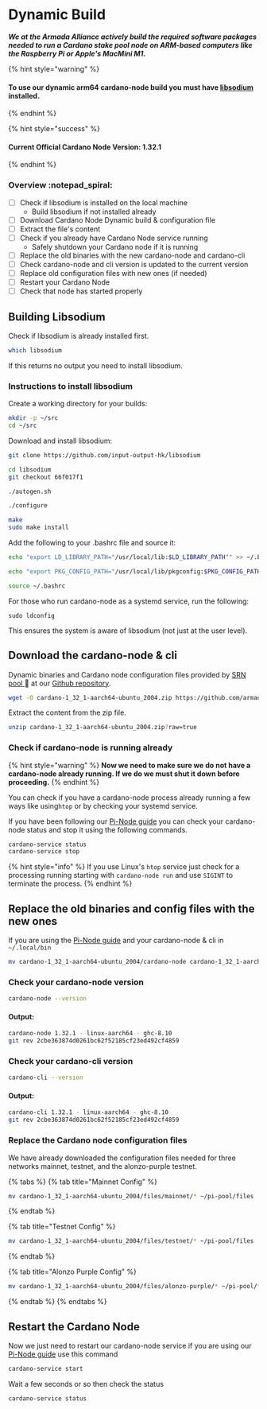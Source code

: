 # Dynamic Build

_**We at the Armada Alliance actively build the required software packages needed to run a Cardano stake pool node on ARM-based computers like the Raspberry Pi or Apple's MacMini M1.**_

{% hint style="warning" %}
#### To use our dynamic arm64 cardano-node build you must have [libsodium](https://github.com/input-output-hk/libsodium) installed.
{% endhint %}

{% hint style="success" %}
#### Current Official Cardano Node Version: 1.32.1
{% endhint %}

### Overview :notepad\_spiral:

* [ ] Check if libsodium is installed on the local machine
  * Build libsodium if not installed already
* [ ] Download Cardano Node Dynamic build & configuration file
* [ ] Extract the file's content
* [ ] Check if you already have Cardano Node service running
  * Safely shutdown your Cardano node if it is running
* [ ] Replace the old binaries with the new cardano-node and cardano-cli
* [ ] Check cardano-node and cli version is updated to the current version
* [ ] Replace old configuration files with new ones (if needed)
* [ ] Restart your Cardano Node
* [ ] Check that node has started properly

## Building Libsodium

Check if libsodium is already installed first.

```bash
which libsodium
```

If this returns no output you need to install libsodium.

### Instructions to install libsodium

Create a working directory for your builds:

```bash
mkdir -p ~/src
cd ~/src
```

Download and install libsodium:

```bash
git clone https://github.com/input-output-hk/libsodium
```

```bash
cd libsodium
git checkout 66f017f1
```

```bash
./autogen.sh
```

```bash
./configure
```

```bash
make
sudo make install
```

Add the following to your .bashrc file and source it:

```bash
echo "export LD_LIBRARY_PATH="/usr/local/lib:$LD_LIBRARY_PATH"" >> ~/.bashrc

echo "export PKG_CONFIG_PATH="/usr/local/lib/pkgconfig:$PKG_CONFIG_PATH"" >> ~/.bashrc

source ~/.bashrc
```

For those who run cardano-node as a systemd service, run the following:

```
sudo ldconfig
```

This ensures the system is aware of libsodium (not just at the user level).

## Download the cardano-node & cli

Dynamic binaries and Cardano node configuration files provided by [SRN pool ](https://armada-alliance.com/stake-pools/cc1b1c03798884c636703443a23b8d9e827d6c0417921600394198a0):pray: at our [Github repository](https://github.com/armada-alliance/cardano-node-binaries).

```bash
wget -O cardano-1_32_1-aarch64-ubuntu_2004.zip https://github.com/armada-alliance/cardano-node-binaries/blob/main/dynamic-binaries/1.32.1/cardano-1_32_1-aarch64-ubuntu_2004.zip?raw=true
```

Extract the content from the zip file.

```bash
unzip cardano-1_32_1-aarch64-ubuntu_2004.zip?raw=true
```

### Check if cardano-node is running already

{% hint style="warning" %}
**Now we need to make sure we do not have a cardano-node already running. If we do we must shut it down before proceeding.**
{% endhint %}

You can check if you have a cardano-node process already running a few ways like using`htop` or by checking your systemd service.

If you have been following our [Pi-Node guide](../pi-pool-tutorial/) you can check your cardano-node status and stop it using the following commands.

```bash
cardano-service status
cardano-service stop
```

{% hint style="info" %}
If you use Linux's `htop` service just check for a processing running starting with `cardano-node run` and use `SIGINT` to terminate the process.
{% endhint %}

## Replace the old binaries and config files with the new ones

If you are using the [Pi-Node guide](../pi-pool-tutorial/) and your cardano-node & cli in `~/.local/bin`

```bash
mv cardano-1_32_1-aarch64-ubuntu_2004/cardano-node cardano-1_32_1-aarch64-ubuntu_2004/cardano-cli ~/.local/bin
```

### Check your cardano-node version

```bash
cardano-node --version
```

#### Output:

```bash
cardano-node 1.32.1 - linux-aarch64 - ghc-8.10
git rev 2cbe363874d0261bc62f52185cf23ed492cf4859
```

### Check your cardano-cli version

```bash
cardano-cli --version
```

#### Output:

```bash
cardano-cli 1.32.1 - linux-aarch64 - ghc-8.10
git rev 2cbe363874d0261bc62f52185cf23ed492cf4859
```

### Replace the Cardano node configuration files

We have already downloaded the configuration files needed for three networks mainnet, testnet, and the alonzo-purple testnet.

{% tabs %}
{% tab title="Mainnet Config" %}
```bash
mv cardano-1_32_1-aarch64-ubuntu_2004/files/mainnet/* ~/pi-pool/files
```
{% endtab %}

{% tab title="Testnet Config" %}
```bash
mv cardano-1_32_1-aarch64-ubuntu_2004/files/testnet/* ~/pi-pool/files
```
{% endtab %}

{% tab title="Alonzo Purple Config" %}
```bash
mv cardano-1_32_1-aarch64-ubuntu_2004/files/alonzo-purple/* ~/pi-pool/files
```
{% endtab %}
{% endtabs %}

## Restart the Cardano Node

Now we just need to restart our cardano-node service if you are using our [Pi-Node guide](../pi-pool-tutorial/) use this command

```bash
cardano-service start
```

Wait a few seconds or so then check the status

```bash
cardano-service status
```
